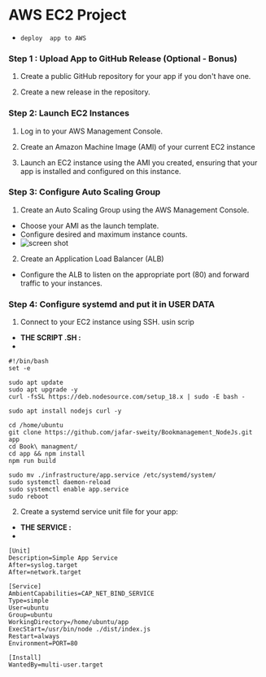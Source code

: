 # AWS EC2 Project 
- `deploy  app to AWS`
### Step 1 : Upload App to GitHub Release (Optional - Bonus)

1. Create a public GitHub repository for your app if you don't have one.

2. Create a new release in the repository.


### Step 2: Launch EC2 Instances

1. Log in to your AWS Management Console.

2. Create an Amazon Machine Image (AMI) of your current EC2 instance 
3. Launch an EC2 instance using the AMI you created, ensuring that your app is installed and configured on this instance.

### Step 3: Configure Auto Scaling Group

1. Create an Auto Scaling Group using the AWS Management Console.
- Choose your AMI as the launch template.
- Configure desired and maximum instance counts.
- ![screen shot ]([http://url/to/img.png](https://github.com/jafar-sweity/Bookmanagement_NodeJs/blob/main/Screenshot%20from%202023-08-26%2001-48-27.png))



2. Create an Application Load Balancer (ALB)
- Configure the ALB to listen on the appropriate port (80) and forward traffic to your instances.

### Step 4: Configure systemd and put it in USER DATA 

1. Connect to your EC2 instance using SSH. usin scrip 
- **THE SCRIPT .SH :**
- 
```
#!/bin/bash
set -e

sudo apt update
sudo apt upgrade -y
curl -fsSL https://deb.nodesource.com/setup_18.x | sudo -E bash -

sudo apt install nodejs curl -y

cd /home/ubuntu
git clone https://github.com/jafar-sweity/Bookmanagement_NodeJs.git app
cd Book\ managment/
cd app && npm install
npm run build

sudo mv ./infrastructure/app.service /etc/systemd/system/
sudo systemctl daemon-reload
sudo systemctl enable app.service
sudo reboot
```

2. Create a systemd service unit file for your app:
 - **THE SERVICE :**
 - 
 ```
 [Unit]
Description=Simple App Service
After=syslog.target
After=network.target

[Service]
AmbientCapabilities=CAP_NET_BIND_SERVICE
Type=simple
User=ubuntu
Group=ubuntu
WorkingDirectory=/home/ubuntu/app
ExecStart=/usr/bin/node ./dist/index.js
Restart=always
Environment=PORT=80

[Install]
WantedBy=multi-user.target
```
